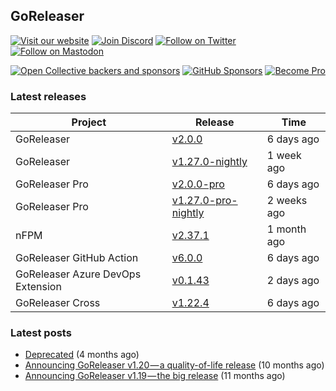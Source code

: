 ## GoReleaser

[![Visit our website](https://img.shields.io/badge/website-4285F4?style=for-the-badge&logo=googlechrome&logoColor=white)](https://goreleaser.com)
[![Join Discord](https://img.shields.io/badge/Discord-5865F2?style=for-the-badge&logo=discord&logoColor=white)](https://discord.gg/RGEBtg8vQ6)
[![Follow on Twitter](https://img.shields.io/badge/twitter-1DA1F2?style=for-the-badge&logo=twitter&logoColor=white)](https://twitter.com/goreleaser)
[![Follow on Mastodon](https://img.shields.io/badge/mastodon-6364FF?style=for-the-badge&logo=mastodon&logoColor=white)](https://fosstodon.org/@goreleaser)

[![Open Collective backers and sponsors](https://img.shields.io/opencollective/all/goreleaser?logo=opencollective&style=for-the-badge)](https://opencollective.com/goreleaser)
[![GitHub Sponsors](https://img.shields.io/github/sponsors/caarlos0?logo=github&style=for-the-badge)](https://github.com/sponsors/caarlos0)
[![Become Pro](https://img.shields.io/badge/pro_license-36A9AE?style=for-the-badge&logo=gumroad&logoColor=white)](https://goreleaser.com/pro)

### Latest releases


| Project                           | Release                                                                                         | Time        |
| --------------------------------- | ----------------------------------------------------------------------------------------------- | ----------- |
| GoReleaser | [v2.0.0](https://github.com/goreleaser/goreleaser/releases/tag/v2.0.0) | 6 days ago |
| GoReleaser | [v1.27.0-nightly](https://github.com/goreleaser/goreleaser/releases/tag/nightly) | 1 week ago |
| GoReleaser Pro | [v2.0.0-pro](https://github.com/goreleaser/goreleaser-pro/releases/tag/v2.0.0-pro) | 6 days ago |
| GoReleaser Pro | [v1.27.0-pro-nightly](https://github.com/goreleaser/goreleaser-pro/releases/tag/nightly) | 2 weeks ago |
| nFPM | [v2.37.1](https://github.com/goreleaser/nfpm/releases/tag/v2.37.1) | 1 month ago |
| GoReleaser GitHub Action | [v6.0.0](https://github.com/goreleaser/goreleaser-action/releases/tag/v6.0.0) | 6 days ago |
| GoReleaser Azure DevOps Extension | [v0.1.43](https://github.com/goreleaser/goreleaser-azure-devops-extension/releases/tag/v0.1.43) | 2 days ago |
| GoReleaser Cross | [v1.22.4](https://github.com/goreleaser/goreleaser-cross/releases/tag/v1.22.4) | 6 days ago |


### Latest posts
- [Deprecated](https://blog.goreleaser.com/deprecated-2c73be35b208?source=rss----17aa0cbd263f---4) (4 months ago)
- [Announcing GoReleaser v1.20 — a quality-of-life release](https://blog.goreleaser.com/announcing-goreleaser-v1-20-a-quality-of-life-release-1d5f847e87ed?source=rss----17aa0cbd263f---4) (10 months ago)
- [Announcing GoReleaser v1.19 — the big release](https://blog.goreleaser.com/announcing-goreleaser-v1-19-the-big-release-b01565c72658?source=rss----17aa0cbd263f---4) (11 months ago)
